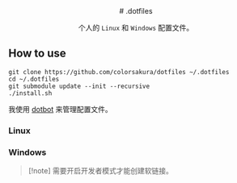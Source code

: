 <div align="center">
# .dotfiles

个人的 `Linux` 和 `Windows` 配置文件。

</div>

## How to use

```shell
git clone https://github.com/colorsakura/dotfiles ~/.dotfiles
cd ~/.dotfiles
git submodule update --init --recursive
./install.sh
```

我使用 [dotbot](https://github.com/anishathalye/dotbot) 来管理配置文件。

### Linux

### Windows

> [!note] 需要开启开发者模式才能创建软链接。

